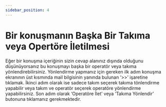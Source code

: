 ```yaml
---
sidebar_position: 4
---
```


#    Bir konuşmanın Başka Bir Takıma veya Opertöre İletilmesi

Eğer bir konuşma içeriğinin sizin cevap alanınız dışında olduğunu düşünüyorsanız bu konuşmayı başka bir operatör veya takıma yönlendirebilirsiniz. Yönlendirme yapmanız için gereken ilk adım konuşma ekranının üst kısmında mail bilgisinin yanında bulunan ‘>>’ işaretine tıklamak. İkinci adım olarak ise sadece takım seçerek takıma tönlendirme yapabilir veya takım ve operatör seçerek operatöre yönlendirme yapabilirsiniz. Son adım olarak ‘Operatöre İlet’ veya ‘Takıma Yönlendir’ butonuna tıklamanız gerekmektedir.
